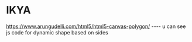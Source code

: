 # IKYA
https://www.arungudelli.com/html5/html5-canvas-polygon/ ---- u can see js code for dynamic shape based on sides 
